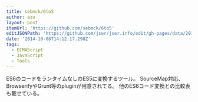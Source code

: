 ```yaml
---
title: sebmck/6to5
author: azu
layout: post
itemUrl: 'https://github.com/sebmck/6to5'
editJSONPath: 'https://github.com/jser/jser.info/edit/gh-pages/data/2014/10/index.json'
date: '2014-10-08T14:12:17.298Z'
tags:
  - ECMAScript
  - JavaScript
  - Tools
---
```

ES6のコードをランタイムなしのES5に変換するツール。
SourceMap対応、BrowserifyやGrunt等のpluginが用意されてる。
他のES6コード変換との比較表も載せている。
